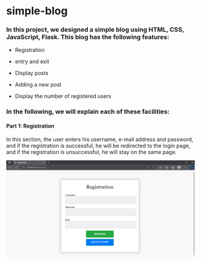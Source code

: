 # simple-blog

### In this project, we designed a simple blog using HTML, CSS, JavaScript, Flask. This blog has the following features:
- Registration
* entry and exit
+ Display posts 
- Adding a new post
* Display the number of registered users

### In the following, we will explain each of these facilities: 
#### Part 1: Registration
In this section, the user enters his username, e-mail address and password, and if the registration is successful, he will be redirected to the login page, and if the registration is unsuccessful, he will stay on the same page.

![Screenshot](Register.png)



